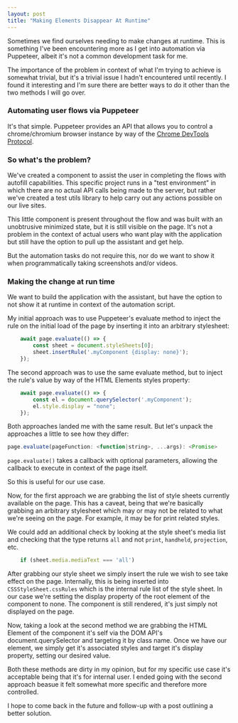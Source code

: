 ```yaml
---
layout: post
title: "Making Elements Disappear At Runtime"
---
```

Sometimes we find ourselves needing to make changes at runtime. This is something I've been encountering more as I get into automation via Puppeteer, albeit it's not a common development task for me.

The importance of the problem in context of what I'm trying to achieve is somewhat trivial, but it's a trivial issue I hadn't encountered until recently. I found it interesting and I'm sure there are better ways to do it other than the two methods I will go over.

### Automating user flows via Puppeteer 

It's that simple. Puppeteer provides an API that allows you to control a chrome/chromium browser instance by way of the [Chrome DevTools Protocol](https://chromedevtools.github.io/devtools-protocol/). 

### So what's the problem?

We've created a component to assist the user in completing the flows with autofill capabilities. This specific project runs in a "test environment" in which there are no actual API calls being made to the server, but rather we've created a test utils library to help carry out any actions possible on our live sites.

This little component is present throughout the flow and was built with an unobtrusive minimized state, but it is still visible on the page. It's not a problem in the context of actual users who want play with the application but still have the option to pull up the assistant and get help.

But the automation tasks do not require this, nor do we want to show it when programmatically taking screenshots and/or videos.

### Making the change at run time

We want to build the application with the assistant, but have the option to not show it at runtime in context of the automation script.

My initial approach was to use Puppeteer's evaluate method to inject the rule on the initial load of the page by inserting it into an arbitrary stylesheet:

```JavaScript
    await page.evaluate(() => {
        const sheet = document.styleSheets[0];
        sheet.insertRule('.myComponent {display: none}');
    });
```

The second approach was to use the same evaluate method, but to inject the rule's value by way of the HTML Elements styles property:

```JavaScript
    await page.evaluate(() => {
        const el = document.querySelector('.myComponent');
        el.style.display = "none";
    });
```            


Both approaches landed me with the same result. But let's unpack the approaches a little to see how they differ:

```JavaScript 
page.evaluate(pageFunction: <function|string>, ...args): <Promise>
```

`page.evaluate()` takes a callback with optional parameters, allowing the callback to execute in context of the page itself.

So this is useful for our use case.

Now, for the first approach we are grabbing the list of style sheets currently available on the page. This has a caveat, being that we're basically grabbing an arbitrary stylesheet which may or may not be related to what we're seeing on the page. For example, it may be for print related styles. 

We could add an additional check by looking at the style sheet's media list and checking that the type returns `all` and not `print`, `handheld`, `projection`, etc.

```JavaScript
    if (sheet.media.mediaText === 'all')
```

After grabbing our style sheet we simply insert the rule we wish to see take effect on the page. Internally, this is being inserted into `CSSStyleSheet.cssRules` which is the internal rule list of the style sheet. 
In our case we're setting the display property of the root element of the component to none. The component is still rendered, it's just simply not displayed on the page. 

Now, taking a look at the second method we are grabbing the HTML Element of the component it's self via the DOM API's document.querySelector and targeting it by class name. Once we have our element, we simply get it's associated styles and target it's display property, setting our desired value.

Both these methods are dirty in my opinion, but for my specific use case it's acceptable being that it's for internal user. I ended going with the second approach beasue it felt somewhat more specific and therefore more controlled.

I hope to come back in the future and follow-up with a post outlining a better solution.
